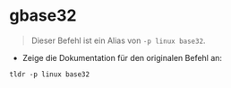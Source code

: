 # gbase32

> Dieser Befehl ist ein Alias von `-p linux base32`.

- Zeige die Dokumentation für den originalen Befehl an:

`tldr -p linux base32`
